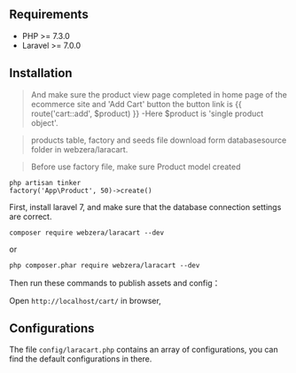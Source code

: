 Requirements
------------
 - PHP >= 7.3.0
 - Laravel >= 7.0.0

Installation
------------

> And make sure the product view page completed in home page of the ecommerce site and 'Add Cart' button the button link is {{ route('cart::add', $product) }}
> -Here $product is 'single product object'.

> products table, factory and seeds file download form databasesource folder in webzera/laracart.

> Before use factory file, make sure Product model created

```
php artisan tinker
factory('App\Product', 50)->create()
```


First, install laravel 7, and make sure that the database connection settings are correct.

```
composer require webzera/laracart --dev
```
or
```
php composer.phar require webzera/laracart --dev
```

Then run these commands to publish assets and config：

Open `http://localhost/cart/` in browser,

Configurations
------------
The file `config/laracart.php` contains an array of configurations, you can find the default configurations in there.